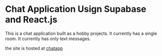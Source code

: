 # Chat Application Usign Supabase and React.js

This is a chat application built as a hobby projects.
It currently has a single room.
It currently has only text messages.

the site is hosted at [chatapp](https://new-supabase-chat-app.netlify.app)
